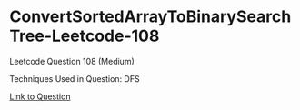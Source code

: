 # ConvertSortedArrayToBinarySearchTree-Leetcode-108

Leetcode Question 108 (Medium)

Techniques Used in Question:
DFS

[Link to Question](https://leetcode.com/problems/convert-sorted-array-to-binary-search-tree/)
